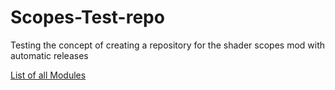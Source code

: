 # Scopes-Test-repo
Testing the concept of creating a repository for the shader scopes mod with automatic releases

<a href="https://github.com/Redotix/Scopes-Test-repo/tags">List of all Modules</a>
